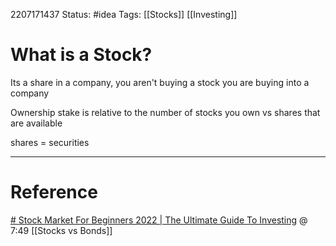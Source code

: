 2207171437
	Status: #idea 
		Tags:  [[Stocks]] [[Investing]]
		

# What is a Stock?
Its a share in a company, you aren't buying a stock you are buying into a company

Ownership stake is relative to the number of stocks you own vs shares that are available

shares = securities

---
# Reference

[# Stock Market For Beginners 2022 | The Ultimate Guide To Investing](https://www.youtube.com/watch?v=T1x_knZmZAk) @ 7:49
[[Stocks vs Bonds]]